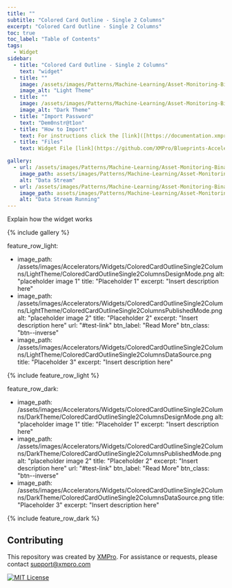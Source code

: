 ```yaml
---
title: ""
subtitle: "Colored Card Outline - Single 2 Columns"
excerpt: "Colored Card Outline - Single 2 Columns"
toc: true
toc_label: "Table of Contents"
tags:
  - Widget
sidebar:
  - title: "Colored Card Outline - Single 2 Columns"
    text: "widget"
  - title: ""
    image: /assets/images/Patterns/Machine-Learning/Asset-Monitoring-Binary-Classification/Light.png
    image_alt: "Light Theme"
  - title: ""
    image: /assets/images/Patterns/Machine-Learning/Asset-Monitoring-Binary-Classification/Dark.png
    image_alt: "Dark Theme"
  - title: "Import Password"
    text: "Dem0nstr@t1on"
  - title: "How to Import"
    text: For instructions click the [link]([https://documentation.xmpro.com/how-tos/import-export-and-clone#importing](https://documentation.xmpro.com/how-tos/apps/manage-widgets#importing-widgets) "Click Here")
  - title: "Files"
    text: Widget File [link](https://github.com/XMPro/Blueprints-Accelerators-Patterns/blob/master/Accelerators/Widgets/Alert%20Count%20Rollup%20-%20Dynamic.xwid "Click Here")

gallery:
  - url: /assets/images/Patterns/Machine-Learning/Asset-Monitoring-Binary-Classification/DataStream_01.png
    image_path: assets/images/Patterns/Machine-Learning/Asset-Monitoring-Binary-Classification/DataStream_01.png
    alt: "Data Stream"
  - url: /assets/images/Patterns/Machine-Learning/Asset-Monitoring-Binary-Classification/DataStream_Running_01.png
    image_path: assets/images/Patterns/Machine-Learning/Asset-Monitoring-Binary-Classification/DataStream_Running_01.png
    alt: "Data Stream Running"
---
```


Explain how the widget works

{% include gallery %}

feature_row_light:
  - image_path: /assets/images/Accelerators/Widgets/ColoredCardOutlineSingle2Columns/LightTheme/ColoredCardOutlineSingle2ColumnsDesignMode.png
    alt: "placeholder image 1"
    title: "Placeholder 1"
    excerpt: "Insert description here"
  - image_path: /assets/images/Accelerators/Widgets/ColoredCardOutlineSingle2Columns/LightTheme/ColoredCardOutlineSingle2ColumnsPublishedMode.png
    alt: "placeholder image 2"
    title: "Placeholder 2"
    excerpt: "Insert description here"
    url: "#test-link"
    btn_label: "Read More"
    btn_class: "btn--inverse"
  - image_path: /assets/images/Accelerators/Widgets/ColoredCardOutlineSingle2Columns/LightTheme/ColoredCardOutlineSingle2ColumnsDataSource.png
    title: "Placeholder 3"
    excerpt: "Insert description here"

{% include feature_row_light %}

feature_row_dark:
  - image_path: /assets/images/Accelerators/Widgets/ColoredCardOutlineSingle2Columns/DarkTheme/ColoredCardOutlineSingle2ColumnsDesignMode.png
    alt: "placeholder image 1"
    title: "Placeholder 1"
    excerpt: "Insert description here"
  - image_path: /assets/images/Accelerators/Widgets/ColoredCardOutlineSingle2Columns/DarkTheme/ColoredCardOutlineSingle2ColumnsPublishedMode.png
    alt: "placeholder image 2"
    title: "Placeholder 2"
    excerpt: "Insert description here"
    url: "#test-link"
    btn_label: "Read More"
    btn_class: "btn--inverse"
  - image_path: /assets/images/Accelerators/Widgets/ColoredCardOutlineSingle2Columns/DarkTheme/ColoredCardOutlineSingle2ColumnsDataSource.png
    title: "Placeholder 3"
    excerpt: "Insert description here"

{% include feature_row_dark %}

## Contributing
This repository was created by <a href="https://xmpro.com/">XMPro</a>. 
For assistance or requests, please contact <a href="mailto:support@xmpro.com">support@xmpro.com</a>

[![MIT License](https://img.shields.io/badge/License-MIT-green.svg)](https://choosealicense.com/licenses/mit/)

